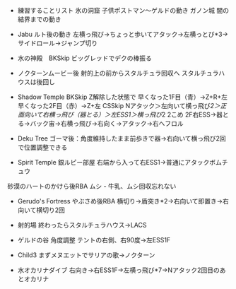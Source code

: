 - 練習することリスト
氷の洞窟
子供ポストマン～ゲルドの動き
ガノン城 闇の結界までの動き

- Jabu
ルト後の動き
  左横っ飛び→ちょっと歩いてアタック→左横っとび*3→サイドロール→ジャンプ切り


- 水の神殿　BKSkip
ビッグレッドでデクの棒振る
- ノクターンムービー後
射的上の前からスタルチュラ回収へ
スタルチュラハウスは後回し
- Shadow Temple
BKSkip
  Z解除した状態で
  早くなった1F目（青）→Z+R+左
  早くなった2F目（赤）→Z+左
CSSkip
  Nアタック＞左向いて横っ飛び*2＞正面向いて右横っ飛び（器とる）＞左ESS1＞横っ飛び*2
2こめ
  2F右ESS→器とる→バック宙→右横っ飛び→右向く→アタック→右へフロル
- Deku Tree
ゴーマ後：角度維持したまま前歩きで器->右向いて横っ飛び2回で位置調整できる
  
- Spirit Temple
銀ルピー部屋
  右端から入って右ESS1→普通にアタックボムチュウ
    
砂漠のハートのかけら後RBA
  ムシ - 牛乳、ムシ回収忘れない
    
    
- Gerudo's Fortress
やぶさめ後RBA
  横切り→盾突き*2→右向いて即置き→右向いて横切り2回
    
- 射的場
終わったらスタルチュラハウス→LACS
  
- ゲルドの谷  角度調整
テントの右側、右90度→左ESS1F
  
- Child3
まずメヌエットでサリアの歌→ノクターン

- 水オカリナダイブ
  右向き→右ESS1F→左横っ飛び*7→Nアタック2回目のあとオカリナ